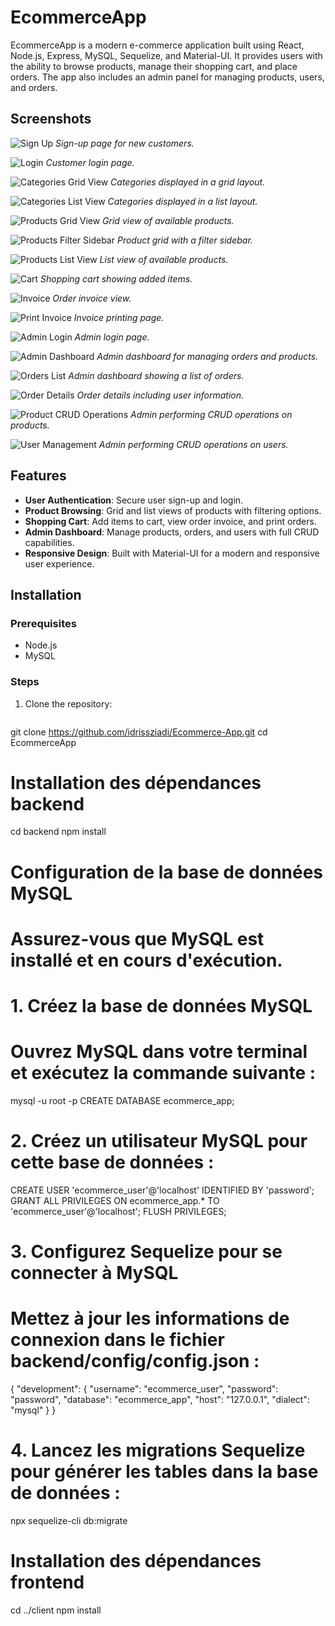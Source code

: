 # EcommerceApp

EcommerceApp is a modern e-commerce application built using React, Node.js, Express, MySQL, Sequelize, and Material-UI. It provides users with the ability to browse products, manage their shopping cart, and place orders. The app also includes an admin panel for managing products, users, and orders.

## Screenshots

![Sign Up](./screenshots/signup.png)
*Sign-up page for new customers.*

![Login](./screenshots/login.png)
*Customer login page.*

![Categories Grid View](./screenshots/categories1.png)
*Categories displayed in a grid layout.*

![Categories List View](./screenshots/categories2.png)
*Categories displayed in a list layout.*

![Products Grid View](./screenshots/products.png)
*Grid view of available products.*

![Products Filter Sidebar](./screenshots/products2.png)
*Product grid with a filter sidebar.*

![Products List View](./screenshots/products3.png)
*List view of available products.*

![Cart](./screenshots/orders1.png)
*Shopping cart showing added items.*

![Invoice](./screenshots/orders2.png)
*Order invoice view.*

![Print Invoice](./screenshots/orders3.png)
*Invoice printing page.*

![Admin Login](./screenshots/adminLogin.png)
*Admin login page.*

![Admin Dashboard](./screenshots/admin.png)
*Admin dashboard for managing orders and products.*

![Orders List](./screenshots/commadedashboard1.png)
*Admin dashboard showing a list of orders.*

![Order Details](./screenshots/commandedashboard2.png)
*Order details including user information.*

![Product CRUD Operations](./screenshots/produitsadmin.png)
*Admin performing CRUD operations on products.*

![User Management](./screenshots/useradmin.png)
*Admin performing CRUD operations on users.*

## Features

- **User Authentication**: Secure user sign-up and login.
- **Product Browsing**: Grid and list views of products with filtering options.
- **Shopping Cart**: Add items to cart, view order invoice, and print orders.
- **Admin Dashboard**: Manage products, orders, and users with full CRUD capabilities.
- **Responsive Design**: Built with Material-UI for a modern and responsive user experience.

## Installation

### Prerequisites

- Node.js
- MySQL

### Steps

1. Clone the repository:

   ```bash
git clone https://github.com/idrissziadi/Ecommerce-App.git
cd EcommerceApp

# Installation des dépendances backend
cd backend
npm install

# Configuration de la base de données MySQL
# Assurez-vous que MySQL est installé et en cours d'exécution.

# 1. Créez la base de données MySQL
# Ouvrez MySQL dans votre terminal et exécutez la commande suivante :
mysql -u root -p
CREATE DATABASE ecommerce_app;

# 2. Créez un utilisateur MySQL pour cette base de données :
CREATE USER 'ecommerce_user'@'localhost' IDENTIFIED BY 'password';
GRANT ALL PRIVILEGES ON ecommerce_app.* TO 'ecommerce_user'@'localhost';
FLUSH PRIVILEGES;

# 3. Configurez Sequelize pour se connecter à MySQL
# Mettez à jour les informations de connexion dans le fichier backend/config/config.json :
{
  "development": {
    "username": "ecommerce_user",
    "password": "password",
    "database": "ecommerce_app",
    "host": "127.0.0.1",
    "dialect": "mysql"
  }
}

# 4. Lancez les migrations Sequelize pour générer les tables dans la base de données :
npx sequelize-cli db:migrate

# Installation des dépendances frontend
cd ../client
npm install


